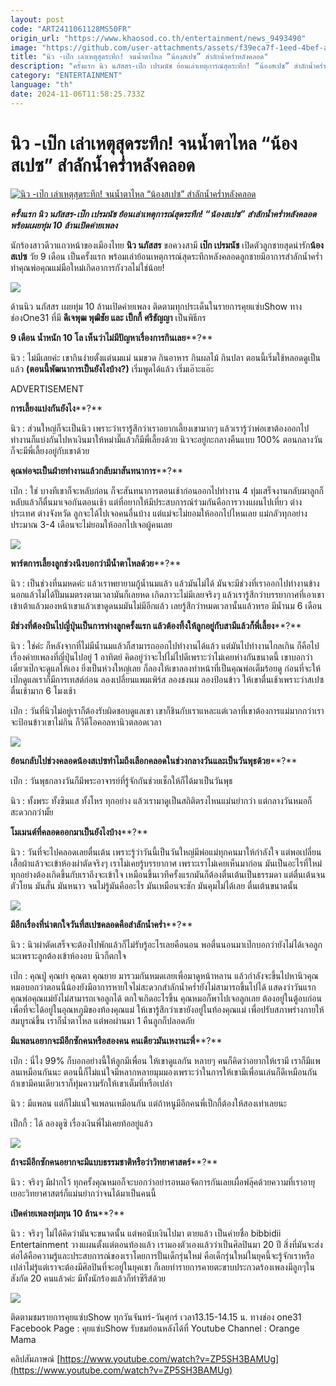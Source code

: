 ```yaml
---
layout: post
code: "ART2411061128MS50FR"
origin_url: "https://www.khaosod.co.th/entertainment/news_9493490"
image: "https://github.com/user-attachments/assets/f39eca7f-1eed-4bef-a88b-945ac70453a7"
title: "นิว -เป๊ก เล่าเหตุสุดระทึก! จนน้ำตาไหล “น้องสเปซ” สำลักน้ำคร่ำหลังคลอด"
description: "ครั้งแรก นิว นภัสสร-เป๊ก เปรมนัช ย้อนเล่าเหตุการณ์สุดระทึก! “น้องสเปซ” สำลักน้ำคร่ำหลังคลอด พร้อมเผยทุ่ม 10 ล้านเปิดค่ายเพลง"
category: "ENTERTAINMENT"
language: "th"
date: 2024-11-06T11:58:25.733Z
---
```


# นิว -เป๊ก เล่าเหตุสุดระทึก! จนน้ำตาไหล “น้องสเปซ” สำลักน้ำคร่ำหลังคลอด

[![นิว -เป๊ก เล่าเหตุสุดระทึก! จนน้ำตาไหล “น้องสเปซ” สำลักน้ำคร่ำหลังคลอด](https://www.khaosod.co.th/wpapp/uploads/2024/11/newpeck1.jpg "นิว -เป๊ก เล่าเหตุสุดระทึก! จนน้ำตาไหล “น้องสเปซ” สำลักน้ำคร่ำหลังคลอด")](https://www.khaosod.co.th/wpapp/uploads/2024/11/newpeck1.jpg)

_**ครั้งแรก นิว นภัสสร-เป๊ก เปรมนัช ย้อนเล่าเหตุการณ์สุดระทึก! “น้องสเปซ” สำลักน้ำคร่ำหลังคลอด พร้อมเผยทุ่ม 10 ล้านเปิดค่ายเพลง**_

นักร้องสาวดีวาแถวหน้าของเมืองไทย **นิว นภัสสร** ขอควงสามี **เป๊ก เปรมนัช** เปิดตัวลูกชายสุดน่ารัก**น้องสเปซ** วัย 9 เดือน เป็นครั้งแรก พร้อมเล่าย้อนเหตุการณ์สุดระทึกหลังคลอดลูกชายมีอาการสำลักน้ำคร่ำ ทำคุณพ่อคุณแม่มือใหม่เกิดอาการกังวลไม่ใช่น้อย!

[![](https://www.khaosod.co.th/wpapp/uploads/2024/11/newpeck10.jpg)](https://www.khaosod.co.th/wpapp/uploads/2024/11/newpeck10.jpg)

ด้านนิว นภัสสร เผยทุ่ม 10 ล้านเปิดค่ายเพลง ติดตามทุกประเด็นในรายการคุยแซ่บShow ทางช่องOne31 ที่มี **ดีเจพุฒ พุฒิชัย และ เป็กกี้ ศรีธัญญา** เป็นพิธีกร

**9 เดือน น้ำหนัก 10 โล เห็นว่าไม่มีปัญหาเรื่องการกินเลย****?**

นิว : ไม่มีเลยค่ะ เขากินง่ายตั้งแต่นมแม่ นมขวด กินอาหาร กินผลไม้ กินปลา ตอนนี้เริ่มใช้หลอดดูเป็นแล้ว **(ตอนนี้พัฒนาการเป็นยังไงบ้าง?)** เริ่มพูดได้แล้ว เริ่มเอ๊าะแอ๊ะ

ADVERTISEMENT

**การเลี้ยงแบ่งกันยังไง****?**

นิว : ส่วนใหญ่ก็จะเป็นนิว เพราะว่าเรารู้สึกว่าเราอยากเลี้ยงเขามากๆ แล้วเรารู้ว่าพ่อเขาต้องออกไปทำงานก็แบ่งกันไปหาเงินมาให้หม่ามี๊แล้วก็มีพี่เลี้ยงด้วย นิวจะอยู่กะกลางคืนแบบ 100% ตอนกลางวันก็จะมีพี่เลี้ยงอยู่กับเขาด้วย

**คุณพ่อจะเป็นฝ่ายทำงานแล้วกลับมาสันทนาการ****?**

เป๊ก : ใช่ บางทีเขาก็จะหลับก่อน ก็จะสันทนาการตอนเช้าก่อนออกไปทำงาน 4 ทุ่มเสร็จงานกลับมาลูกก็หลับแล้วก็ตื่นมาเจอกันตอนเช้า แต่ที่อยากให้มีประสบการณ์ร่วมกันคือการวางแผนไปเที่ยว ต่างประเทศ ต่างจังหวัด ลูกจะได้ไปเจอคนอื่นบ้าง แต่แม่จะไม่ยอมให้ออกไปไหนเลย แม่กลัวทุกอย่างประมาณ 3-4 เดือนจะไม่ยอมให้ออกไปเจอผู้คนเลย

[![](https://www.khaosod.co.th/wpapp/uploads/2024/11/newpeck5.jpg)](https://www.khaosod.co.th/wpapp/uploads/2024/11/newpeck5.jpg)

**พาร์ตการเลี้ยงลูกช่วงนึงบอกว่ามีน้ำตาไหลด้วย****?**

นิว : เป็นช่วงที่นมหดค่ะ แล้วเราพยายามกู้น้ำนมแล้ว แล้วมันไม่ได้ มันจะมีช่วงที่เราออกไปทำงานข้างนอกแล้วไม่ได้ปั๊มนมตรงตามเวลามันก็เลยหด เกิดภาวะไม่มีเลยจริงๆ แล้วเรารู้สึกว่าบรรยากาศที่เอาเขาเข้าเต้าแล้วมองหน้าเขาแล้วเขาดูดนมมันไม่มีอีกแล้ว เลยรู้สึกว่าหมดเวลานั้นแล้วหรอ มีน้ำนม 6 เดือน

**มีช่วงที่ต้องบินไปญี่ปุ่นเป็นการห่างลูกครั้งแรก แล้วต้องทิ้งให้ลูกอยู่กับสามีแล้วก็พี่เลี้ยง****?**

นิว : ใช่ค่ะ ก็หลังจากที่ไม่มีน้ำนมแล้วก็สามารถออกไปทำงานได้แล้ว แต่มันไปทำงานไกลเกิน ก็คือไปเรื่องค่ายเพลงที่ญี่ปุ่นไปอยู่ 1 อาทิตย์ คิดอยู่ว่าจะไปไม่ไปดีเพราะว่าไม่เคยห่างกันขนาดนี้ เขาบอกว่าเดี๋ยวเป๊กจะดูแลให้เอง ยิ่งเป็นห่วงใหญ่เลย ก็ลองให้เขาลองทำหน้าที่เป็นคุณพ่อเต็มร้อยดู ก่อนที่จะให้เป๊กดูแลเราก็มีการเทสต์ก่อน ลองเปลี่ยนแพมเพิร์ส ลองชงนม ลองป้อนข้าว ให้เขาตื่นเช้าเพราะว่าสเปซตื่นเช้ามาก 6 โมงเช้า

เป๊ก : วันที่นิวไม่อยู่เราก็ต้องรับผิดชอบดูแลเขา เขาก็ชินกับเราแหละแต่เวลาที่เขาต้องการแม่มากกว่าเราจะป้อนข้าวเขาไม่กิน ก็วีดีโอคอลหานิวตลอดเวลา

[![](https://www.khaosod.co.th/wpapp/uploads/2024/11/newpeck4.jpg)](https://www.khaosod.co.th/wpapp/uploads/2024/11/newpeck4.jpg)

**ย้อนกลับไปช่วงคลอดน้องสเปซทำไมถึงเลือกคลอดในช่วงกลางวันและเป็นวันพุธด้วย****?**

เป๊ก : วันพุธกลางวันก็มีพระอาจารย์ที่รู้จักกันช่วยเช็กให้ก็ได้มาเป็นวันพุธ

นิว : ทั้งพระ ทั้งซินแส ทั้งโหร ทุกอย่าง แล้วเรามาดูเป็นสถิติตรงไหนแม่นยำกว่า แต่กลางวันหมอก็สะดวกกว่ามั้ย

**โมเมนต์ที่คลอดออกมาเป็นยังไงบ้าง****?**

นิว : วันที่จะไปคลอดเลยตื่นเต้น เพราะรู้ว่าวันนี้เป็นวันใหญ่มีพ่อแม่ทุกคนมาให้กำลังใจ แต่พอเปลี่ยนเสื้อผ้าแล้วจะเข้าห้องผ่าตัดจริงๆ เราไม่เคยรู้บรรยากาศ เพราะเราไม่เคยเห็นมาก่อน มันเป็นอะไรที่ใหม่ ทุกอย่างต้องเกิดขึ้นกับเราถึงจะเข้าใจ เหมือนขึ้นเวทีครั้งแรกมันก็ต้องตื่นเต้นเป็นธรรมดา แต่ตื่นเต้นจนตัวโยน มันสั่น มันหนาว จนไม่รู้มันคืออะไร มันเหมือนจะชัก มันคุมไม่ได้เลย ตื่นเต้นขนาดนั้น

[![](https://www.khaosod.co.th/wpapp/uploads/2024/11/newpeck3.jpg)](https://www.khaosod.co.th/wpapp/uploads/2024/11/newpeck3.jpg)

**มีอีกเรื่องที่น่าตกใจวันที่สเปซคลอดคือสำลักน้ำคร่ำ****?**

นิว : นิวผ่าตัดเสร็จจะต้องไปพักแล้วก็ไม่รับรู้อะไรเลยคือนอน พอตื่นนอนมาเป๊กบอกว่ายังไม่ได้เจอลูกนะเพราะลูกต้องเข้าห้องอบ นิวก็ตกใจ

เป๊ก : คุณปู่ คุณย่า คุณตา คุณยาย มารวมกันหมดเลยเพื่อมาดูหน้าหลาน แล้วกำลังจะขึ้นไปหานิวคุณหมอบอกว่าตอนนี้น้องยังมีอาการหายใจไม่สะดวกสำลักน้ำคร่ำยังไม่สามารถขึ้นไปได้ แสดงว่าวันแรกคุณพ่อคุณแม่ยังไม่สามารถเจอลูกได้ ตกใจเกิดอะไรขึ้น คุณหมอก็พาไปเจอลูกเลย ต้องอยู่ในตู้อบก่อนเพื่อที่จะได้อยู่ในอุณหภูมิของท้องคุณแม่ ให้เขารู้สึกว่าเขายังอยู่ในท้องคุณแม่ เพื่อปรับสภาพร่างกายให้สมบูรณ์ขึ้น เราก็น้ำตาไหล แต่พอผ่านมา 1 คืนลูกก็ปลอดภัย

**มีแพลนอยากจะมีอีกซักคนหรือสองคน คนเดียวมันเหงานะพี่****?**

เป๊ก : นี่ไง 99% ก็บอกอย่างนี้ให้ลูกมีเพื่อน ให้เขาดูแลกัน หลายๆ คนก็คิดว่าอยากให้เรามี เราก็มีแพลนเหมือนกันนะ ตอนนี้ก็ไม่แน่ใจมีหลากหลายมุมมองเพราะว่าในการให้เขามีเพื่อนเล่นก็ดีเหมือนกัน ถ้าเขามีคนเดียวเราก็ทุ่มความรักให้เขาเต็มที่หรือเปล่า

นิว : มีแพลน แต่ก็ไม่แน่ใจแพลนเหมือนกัน แต่ถ้าหนูมีอีกคนพี่เป็กกี้ต้องให้สองเท่าเลยนะ

เป็กกี้ : ได้ ลองดูซิ เรื่องเงินพี่ไม่เคยท้ออยู่แล้ว

[![](https://www.khaosod.co.th/wpapp/uploads/2024/11/newpeck6.jpg)](https://www.khaosod.co.th/wpapp/uploads/2024/11/newpeck6.jpg)

**ถ้าจะมีอีกซักคนอยากจะมีแบบธรรมชาติหรือว่าวิทยาศาสตร์****?**

นิว : จริงๆ มีฝากไว้ ทุกครั้งคุณหมอก็จะบอกว่าอย่ารอหมอจัดการกันเลยเผื่อฟลุ๊คด้วยความที่เราอายุเยอะวิทยาศาสตร์ก็แม่นยำกว่าจนได้มาเป็นคนนี้

**เปิดค่ายเพลงทุ่มทุน 10 ล้าน****?**

นิว : จริงๆ ไม่ได้คิดว่ามันจะขนาดนั้น แต่พอนับเงินไปมา ตายแล้ว เป็นค่ายชื่อ bibbidii Entertainment วางแผนตั้งแต่ตอนท้องแล้ว เรามองตัวเองแล้วว่าเป็นศิลปินมา 20 ปี สิ่งที่มันจะส่งต่อได้คือความรู้และประสบการณ์ของเราโดยการปั้นเด็กรุ่นใหม่ คือเด็กรุ่นใหม่ในยุคนี้จะรู้จักเราหรือเปล่าไม่รู้แต่เราจะต้องมีศิลปินที่จะอยู่ในยุคเขา ก็เลยทำรายการคายตะขาบประกวดร้องเพลงมีลูกๆในสังกัด 20 คนแล้วค่ะ มีทั้งนักร้องแล้วก็ทำซีรีส์ด้วย

[![](https://www.khaosod.co.th/wpapp/uploads/2024/11/newpeck8.jpg)](https://www.khaosod.co.th/wpapp/uploads/2024/11/newpeck8.jpg)

ติดตามชมรายการคุยแซ่บShow ทุกวันจันทร์-วันศุกร์ เวลา13.15-14.15 น. ทางช่อง one31 Facebook Page : คุยแซ่บShow รับชมย้อนหลังได้ที่ Youtube Channel : Orange Mama

คลิปสัมภาษณ์ [https://www.youtube.com/watch?v=ZP5SH3BAMUg](https://www.youtube.com/watch?v=ZP5SH3BAMUg)